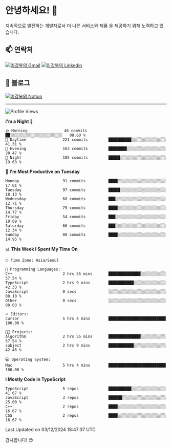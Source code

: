 # 안녕하세요! 👋

지속적으로 발전하는 개발자로서 더 나은 서비스와 제품
을 제공하기 위해 노력하고 있습니다.

## 📫 연락처
[![이강복의 Gmail](https://img.shields.io/badge/Gmail-D14836?style=for-the-badge&logo=gmail&logoColor=white)](mailto:pmmm114@gmail.com)
[![이강복의 Linkedin](https://img.shields.io/badge/LinkedIn-0077B5?style=for-the-badge&logo=linkedin&logoColor=white)](https://www.linkedin.com/in/lkb0297)

## 📝 블로그
[![이강복의 Notion](https://img.shields.io/badge/Notion-000000?style=for-the-badge&logo=notion&logoColor=white)](https://pmmm114.notion.site/)

---
<!--START_SECTION:waka-->
![Profile Views](http://img.shields.io/badge/Profile%20Views-0-blue)

**I'm a Night 🦉** 

```text
🌞 Morning                46 commits          ██░░░░░░░░░░░░░░░░░░░░░░░   08.60 % 
🌆 Daytime                221 commits         ██████████░░░░░░░░░░░░░░░   41.31 % 
🌃 Evening                163 commits         ████████░░░░░░░░░░░░░░░░░   30.47 % 
🌙 Night                  105 commits         █████░░░░░░░░░░░░░░░░░░░░   19.63 % 
```
📅 **I'm Most Productive on Tuesday** 

```text
Monday                   91 commits          ████░░░░░░░░░░░░░░░░░░░░░   17.01 % 
Tuesday                  97 commits          █████░░░░░░░░░░░░░░░░░░░░   18.13 % 
Wednesday                68 commits          ███░░░░░░░░░░░░░░░░░░░░░░   12.71 % 
Thursday                 79 commits          ████░░░░░░░░░░░░░░░░░░░░░   14.77 % 
Friday                   54 commits          ███░░░░░░░░░░░░░░░░░░░░░░   10.09 % 
Saturday                 66 commits          ███░░░░░░░░░░░░░░░░░░░░░░   12.34 % 
Sunday                   80 commits          ████░░░░░░░░░░░░░░░░░░░░░   14.95 % 
```


📊 **This Week I Spent My Time On** 

```text
🕑︎ Time Zone: Asia/Seoul

💬 Programming Languages: 
C++                      2 hrs 55 mins       ██████████████░░░░░░░░░░░   57.54 % 
TypeScript               2 hrs 9 mins        ███████████░░░░░░░░░░░░░░   42.33 % 
JavaScript               0 secs              ░░░░░░░░░░░░░░░░░░░░░░░░░   00.10 % 
Other                    0 secs              ░░░░░░░░░░░░░░░░░░░░░░░░░   00.03 % 

🔥 Editors: 
Cursor                   5 hrs 4 mins        █████████████████████████   100.00 % 

🐱‍💻 Projects: 
Algorithm                2 hrs 55 mins       ██████████████░░░░░░░░░░░   57.54 % 
subject                  2 hrs 9 mins        ███████████░░░░░░░░░░░░░░   42.46 % 

💻 Operating System: 
Mac                      5 hrs 4 mins        █████████████████████████   100.00 % 
```

**I Mostly Code in TypeScript** 

```text
TypeScript               5 repos             ██████████░░░░░░░░░░░░░░░   41.67 % 
JavaScript               3 repos             ██████░░░░░░░░░░░░░░░░░░░   25.00 % 
C++                      2 repos             ████░░░░░░░░░░░░░░░░░░░░░   16.67 % 
CSS                      2 repos             ████░░░░░░░░░░░░░░░░░░░░░   16.67 % 
```




 Last Updated on 03/12/2024 18:47:37 UTC
<!--END_SECTION:waka-->

감사합니다! 😊

